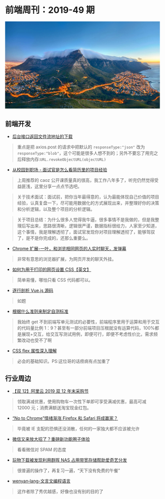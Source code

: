 # 前端周刊：2019-49 期

[![](/img/bing/20191216.png?imageMogr2/thumbnail/960x)](https://cn.bing.com/search?q=桌山)

## 前端开发

- [后台接口返回文件流地址的下载](https://blog.csdn.net/liujiaojiao666/article/details/100563088)

> 重点是把 axios.post 的请求中把默认的 `responseType:"json"` 改为 `responseType:"blob"`，这个可能是很多人想不到的；另外不要忘了用完之后释放内存:`URL.revokeObjectURL(objectURL)`

- [从校园到职场 - 面试官是怎么看简历里的项目经验](https://mp.weixin.qq.com/s/A3k8aRbd7o4uuELZAMM_KA)

> 上周推荐的 caoz 公开课质量真的很高，我工作八年多了，听完仍然觉得受益匪浅，这里分享一点点节选吧。

> 关于技术面试：面试前，把你当年最得意的，认为最能体现自己价值的项目经验，认真复盘一下，尽可能用数据化的方式展现出来，并整理好你的决策和分析逻辑，以及整个项目的分析逻辑。

> 关于项目总结：为什么很多人觉得我牛逼，很多事情不是我做的，但是我整理后写出来，思路很清晰，逻辑很严谨，数据指标很给力，人家至少知道，这个事情，我是理解透彻了，面试官发现你对项目理解透彻了，能够驾驭了，是不是你完成的，还那么重要么。

- [Chrome 扩展-一叶，和浏览相同网页的人实时聊天，发弹幕](https://chrome.google.com/webstore/detail/same-page-2/bldcellajihanglphncgjmceklbibjkk)

> 非常有意思的浏览器扩展，为网页开发的聊天外挂。

- [如何为用于打印的网页设置 CSS【英文】](https://www.paperplane.app/blog/print-css-basics/)

> 简单易懂，哪怕只看 CSS 代码都可以。

- [逐行剖析 Vue.js 源码](https://nlrx-wjc.github.io/Learn-Vue-Source-Code/start/)

> 如题

- [根据什么准则来制定自测标准](https://www.yuque.com/iscott/tl/mhr04y)

> 我始终 get 不到前端写单元测试的必要性，前端程序里用于运算和用于交互的代码量比例 1：9？甚至有一部分前端项目压根就没有运算代码，100%都是展现+交互，给交互写测试用例，即便可行，即便不考虑性价比，需求频繁改动也受不了啊

- [CSS flex 属性深入理解](https://www.zhangxinxu.com/wordpress/2019/12/css-flex-deep/)

> 必会的基础知识。PS:这位哥的话痨病有点加重了

## 行业周边

- [【双 12】阿里云 2019 双 12 年末采购节](https://www.aliyun.com/1212/2019/home?userCode=y31qmczl)

> 领取满减优惠，使用购物车一次性下单即可享受满减优惠，最高可减 12000 元；消费满额送淘宝现金红包。

- [“No to Chrome”情绪渐涨 Firefox 和 Safari 将成赢家？](https://www.cnbeta.com/articles/tech/923203.htm)

> 毕竟被 IE 支配的恐惧还没消散，任何的一家独大都不应该被允许

- [微信又来放大招了？重磅新功能圈子体验](https://www.cnbeta.com/articles/tech/923599.htm)

> 看看微信对 SPAM 的态度

- [玩物下载被发现利用群晖 NAS 占用带宽存储帮助爱奇艺分发](https://www.cnbeta.com/articles/tech/923761.htm)

> 很普遍的操作了，再复习一遍，“天下没有免费的午餐”

- [wenyan‑lang-文言文编程语言](http://wenyan-lang.lingdong.works/)

> 这作者除了秀优越感，好像也没有别的目的了
